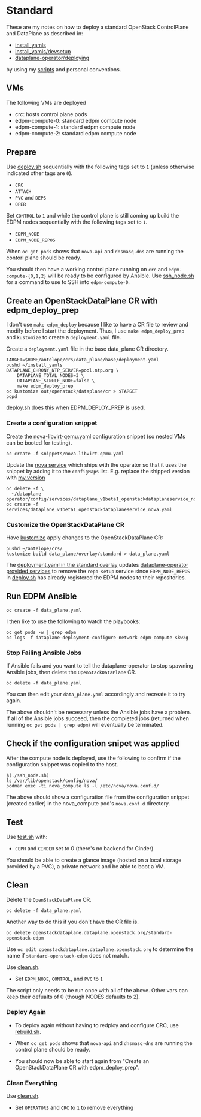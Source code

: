 # Standard

These are my notes on how to deploy a standard OpenStack ControlPlane
and DataPlane as described in:

- [install_yamls](https://github.com/openstack-k8s-operators/install_yamls/tree/main#deploy-dev-env-using-crc-edpm-nodes-with-isolated-networks)
- [install_yamls/devsetup](https://github.com/openstack-k8s-operators/install_yamls/tree/main/devsetup)
- [dataplane-operator/deploying](https://openstack-k8s-operators.github.io/dataplane-operator/deploying/)

by using my [scripts](../scripts) and personal conventions.

## VMs

The following VMs are deployed

- crc: hosts control plane pods
- edpm-compute-0: standard edpm compute node
- edpm-compute-1: standard edpm compute node
- edpm-compute-2: standard edpm compute node

## Prepare

Use [deploy.sh](../scripts/deploy.sh) sequentially with the following
tags set to `1` (unless otherwise indicated other tags are `0`).

- `CRC`
- `ATTACH`
- `PVC` and `DEPS`
- `OPER`

Set `CONTROL` to `1` and while the control plane is still coming up
build the EDPM nodes sequentially with the following tags set to `1`.

- `EDPM_NODE`
- `EDPM_NODE_REPOS`

When `oc get pods` shows that `nova-api` and `dnsmasq-dns` are running
the contorl plane should be ready.

You should then have a working control plane running on `crc`
and `edpm-compute-{0,1,2}` will be ready to be configured by Ansible.
Use [ssh_node.sh](../scripts/ssh_node.sh) for a command to use
to SSH into `edpm-compute-0`.

## Create an OpenStackDataPlane CR with edpm_deploy_prep

I don't use `make edpm_deploy` because I like to have a CR file to
review and modify before I start the deployment. Thus, I use `make
edpm_deploy_prep` and `kustomize` to create a `deployment.yaml` file.

Create a `deployment.yaml` file in the base data_plane CR directory.
```
TARGET=$HOME/antelope/crs/data_plane/base/deployment.yaml
pushd ~/install_yamls
DATAPLANE_CHRONY_NTP_SERVER=pool.ntp.org \
    DATAPLANE_TOTAL_NODES=3 \
    DATAPLANE_SINGLE_NODE=false \
    make edpm_deploy_prep
oc kustomize out/openstack/dataplane/cr > $TARGET
popd
```

[deploy.sh](../scripts/deploy.sh) does this when EDPM_DEPLOY_PREP is used.

### Create a configuration snippet

Create the
[nova-libvirt-qemu.yaml](../crs/snippets/nova-libvirt-qemu.yaml)
configuration snippet (so nested VMs can be booted for testing).
```
oc create -f snippets/nova-libvirt-qemu.yaml
```
Update the
[nova service](https://github.com/openstack-k8s-operators/dataplane-operator/blob/main/config/services/dataplane_v1beta1_openstackdataplaneservice_nova.yaml)
which ships with the operator so that it uses the snippet by
adding it to the `configMaps` list. E.g. replace the shipped version with
[my version](../crs/services/dataplane_v1beta1_openstackdataplaneservice_nova.yaml)
```
oc delete -f \
  ~/dataplane-operator/config/services/dataplane_v1beta1_openstackdataplaneservice_nova.yaml
oc create -f services/dataplane_v1beta1_openstackdataplaneservice_nova.yaml
```

### Customize the OpenStackDataPlane CR

Have [kustomize](https://kustomize.io/) apply changes to the
OpenStackDataPlane CR:
```
pushd ~/antelope/crs/
kustomize build data_plane/overlay/standard > data_plane.yaml
```
The
[deployment.yaml in the standard overlay](../crs/data_plane/overlay/standard/deployment.yaml)
updates [dataplane-operator provided services](https://openstack-k8s-operators.github.io/dataplane-operator/composable_services/#dataplane-operator-provided-services) to remove the `repo-setup` service since `EDPM_NODE_REPOS` in [deploy.sh](../scripts/deploy.sh) has already registered the EDPM nodes to their repositories.

## Run EDPM Ansible
```
oc create -f data_plane.yaml
```
I then like to use the following to watch the playbooks:
```
oc get pods -w | grep edpm
oc logs -f dataplane-deployment-configure-network-edpm-compute-skw2g
```

### Stop Failing Ansible Jobs

If Ansible fails and you want to tell the dataplane-operator to stop
spawning Ansible jobs, then delete the `OpenStackDataPlane` CR.
```
oc delete -f data_plane.yaml
```
You can then edit your `data_plane.yaml` accordingly and recreate it to
try again.

The above shouldn't be necessary unless the Ansible jobs have a
problem. If all of the Ansible jobs succeed, then the completed
jobs (returned when running `oc get pods | grep edpm`) will eventually
be terminated.

## Check if the configuration snipet was applied

After the compute node is deployed, use the following to confirm if
the configuration snippet was copied to the host.
```
$(./ssh_node.sh)
ls /var/lib/openstack/config/nova/
podman exec -ti nova_compute ls -l /etc/nova/nova.conf.d/
```
The above should show a configuration file from the configuration
snippet (created earlier) in the nova_compute pod's `nova.conf.d`
directory.

## Test

Use [test.sh](../scripts/test.sh) with:

- `CEPH` and `CINDER` set to 0 (there's no backend for Cinder)

You should be able to create a glance image (hosted on a local storage
provided by a PVC), a private network and be able to boot a VM.

## Clean

Delete the `OpenStackDataPlane` CR.
```
oc delete -f data_plane.yaml
```
Another way to do this if you don't have the CR file is.
```
oc delete openstackdataplane.dataplane.openstack.org/standard-openstack-edpm
```
Use `oc edit openstackdataplane.dataplane.openstack.org` to determine
the name if `standard-openstack-edpm` does not match.

Use [clean.sh](../scripts/clean.sh).

- Set `EDPM_NODE`, `CONTROL`, and `PVC` to `1`

The script only needs to be run once with all of the above.
Other vars can keep their defualts of 0 (though NODES defaults to 2).

### Deploy Again

- To deploy again without having to redploy and configure CRC,
  use [rebuild.sh](../scripts/rebuild.sh).

- When `oc get pods` shows that `nova-api` and `dnsmasq-dns` are
  running the control plane should be ready.

- You should now be able to start again from "Create an
  OpenStackDataPlane CR with edpm_deploy_prep".

### Clean Everything

Use [clean.sh](../scripts/clean.sh).

- Set `OPERATORS` and `CRC` to `1` to remove everything
